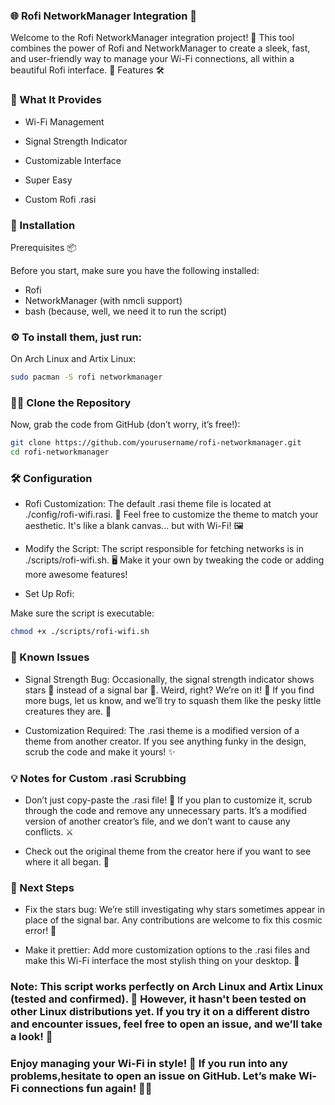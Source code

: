 ### 🌐 Rofi NetworkManager Integration 📡

Welcome to the Rofi NetworkManager integration project! 🚀 This tool combines the power of Rofi and NetworkManager to create a sleek, fast, and user-friendly way to manage your Wi-Fi connections, all within a beautiful Rofi interface. 🎉
Features 🛠️

### 📡 What It Provides 
<div>

- Wi-Fi Management
 
- Signal Strength Indicator
 
- Customizable Interface
 
- Super Easy
 
- Custom Rofi .rasi
   
</div>

### 🚀 Installation
Prerequisites 📦
<div>

 Before you start, make sure you have the following installed:

- Rofi 
- NetworkManager (with nmcli support)
- bash (because, well, we need it to run the script)
</div>
  
### ⚙️ To install them, just run:
<div>

On Arch Linux and Artix Linux:

 ```bash
sudo pacman -S rofi networkmanager
 ```
</div>

### 🧑‍💻 Clone the Repository

Now, grab the code from GitHub (don’t worry, it’s free!):

```bash
git clone https://github.com/yourusername/rofi-networkmanager.git
cd rofi-networkmanager
```
### 🛠️ Configuration

<div>

 - Rofi Customization:
The default .rasi theme file is located at ./config/rofi-wifi.rasi. 🎨 Feel free to customize the theme to match your aesthetic. It's like a blank canvas... but with Wi-Fi! 🖼️

- Modify the Script:
The script responsible for fetching networks is in ./scripts/rofi-wifi.sh. 🖥️ Make it your own by tweaking the code or adding more awesome features!

- Set Up Rofi:

Make sure the script is executable:

```bash
chmod +x ./scripts/rofi-wifi.sh
 ```

</div>

### 🐞 Known Issues

- Signal Strength Bug: Occasionally, the signal strength indicator shows stars 🌟 instead of a signal bar 📶. Weird, right? We’re on it! 🔧 If you find more bugs, let us know, and we’ll try to squash them like the pesky little creatures they are. 🐜

- Customization Required: The .rasi theme is a modified version of a theme from another creator. If you see anything funky in the design, scrub the code and make it yours! ✨

### 💡 Notes for Custom .rasi Scrubbing

</div>

- Don’t just copy-paste the .rasi file! 📝 If you plan to customize it, scrub through the code and remove any unnecessary parts. It’s a modified version of another creator’s file, and we don’t want to cause any conflicts. ⚔️

- Check out the original theme from the creator here if you want to see where it all began. 🙌

</div>

### 🎯 Next Steps

<div>

- Fix the stars bug: We’re still investigating why stars sometimes appear in place of the signal bar. Any contributions are welcome to fix this cosmic error! 🌌

- Make it prettier: Add more customization options to the .rasi files and make this Wi-Fi interface the most stylish thing on your desktop. 💅

</div>

### Note: This script works perfectly on Arch Linux and Artix Linux (tested and confirmed). 🎉 However, it hasn't been tested on other Linux distributions yet. If you try it on a different distro and encounter issues, feel free to open an issue, and we’ll take a look! 🚨
### Enjoy managing your Wi-Fi in style! 🎉 If you run into any problems,hesitate to open an issue on GitHub. Let’s make Wi-Fi connections fun again! 📶😄
